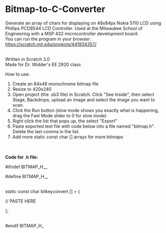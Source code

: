 # Bitmap-to-C-Converter
Generate an array of chars for displaying on 48x84px Nokia 5110 LCD using Phillips PCD8544 LCD Controller. Used at the Milwaukee School of Engineering with a MSP 432 microcontroller development board.
<br>
You can run the program in your browser: https://scratch.mit.edu/projects/441934357/
<br>
<br>

Written in Scratch 3.0 
<br>
Made for Dr. Widder's EE 2920 class
<br>

How to use:
1. Create an 84x48 monochrome bitmap file
2. Resize to 420x240
3. Open project (the .sb3 file) in Scratch. Click "See Inside", then select Stage, Backdrops, upload an image and select the image you want to scan.
4. Click the Run button (slow mode shows you exactly what is happening, drag the Fast Mode slider to 0 for slow mode)
5. Right click the list that pops up, the select "Export"
6. Paste exported text file with code below into a file named "bitmap.h". Delete the last comma in the list.
7. Add more static const char [] arrays for more bitmaps

<br>

<br>
<b>Code for .h file:</b>

#ifndef BITMAP_H__
<br>

#define BITMAP_H__
<br>
<br>

static const char bilkeyconvert [] = {
<br>

 // PASTE HERE
 <br>

  };
<br>
<br>

#endif BITMAP_H_

